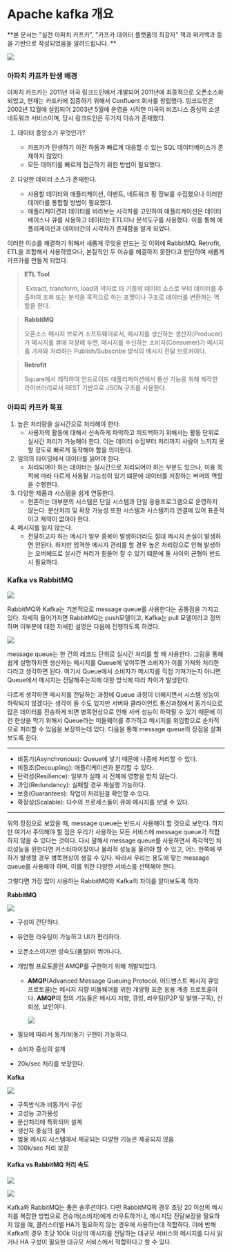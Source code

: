 # Apache kafka 개요

**본 문서는 "실전 아파치 카프카", "카프카 데이터 플랫폼의 최강자" 책과 위키백과 등을 기반으로 작성되었음을 알려드립니다. **

![](https://i.pinimg.com/originals/6a/46/51/6a46514d46e0edd07ab4e80c828d60a8.png)



### 아파치 카프카 탄생 배경



 아파치 카프카는 2011년 미국 링크드인에서 개발되어 2011년에 최종적으로 오픈소스화 되었고, 현재는 카프카에 집중하기 위해서 Confluent 회사를 창립했다. 링크드인은 2002년 12월에 설립되어 2003년 5월에 운영을 시작한 미국의 비즈니스 중심의 소셜 네트워크 서비스이며, 당시 링크드인은 두가지 이슈가 존재했다. 



1. 데이터 중앙소가 무엇인가? 

   * 카프카가 탄생하기 이전 하둡과 빠르게 대응할 수 있는 SQL 데이터베이스가 존재하지 않았다. 
   * 모든 데이터를 빠르게 접근하기 위한 방법이 필요했다. 

2. 다양한 데이터 소스가 존재한다. 

   * 사용할 데이터와 애플리케이션, 이벤트, 네트워크 핑 정보를 수집했으나 이러한 데이터를 통합할 방법이 필요했다. 
   * 애플리케이견과 데이터를 바라보는 시각차를 고민하여 애플리케이션은 데이터베이스나 큐를 사용하고 데이터는 ETL이나 분석도구를 사용했다. 이를 통해 애플리케이션과 데이터간의 시각차가 존재함을 알게 되었다. 

   

 이러한 이슈를 해결하기 위해서 새롭게 무엇을 만드는 것 이외에 RabbitMQ. Retrofit, ETL을 조합해서 사용하였으나, 본질적인 두 이슈를 해결하지 못한다고 판단하여 새롭게 카프카를 만들게 되었다. 



>**ETL Tool**
>
>​    Extract, transform, load의 약자로 타 기종의 데이터 소스로 부터 데이터를 추출하여 조회 또는 분석을 목적으로 하는 포맷이나 구조로 데이터를 변환하는 역할을 한다. 



>**RabbitMQ**
>
> 오픈소스 메시지 브로커 소프트웨어로서, 메시지를 생산하는 생산자(Producer)가 메시지를 큐에 저장해 두면, 메시지를 수신하는 소비자(Consumer)가 메시지를 가져와 처리하는 Publish/Subscribe 방식의 메시지 전달 브로커이다.



>**Retrofit**
>
> Square에서 제작하여 안드로이드 애플리케이션에서 통신 기능을 위해 제작한 라이브러리로서 REST 기반으로 JSON 구조를 사용한다. 

 

### 아파피 카프카 목표 

1. 높은 처리량을 실시간으로 처리해야 한다. 
   * 사용자의 활동에 대해서 신속하게 파악하고 피드백하기 위해서는 활동 단위로 실시간 처리가 가능해야 한다. 이는 데이터 수집부터 처리까지 사람이 느끼지 못할 정도로 빠르게 동작해야 함을 의미한다. 
2. 임의의 타이밍에서 데이터를 읽어야 한다. 
   * 처리되어야 하는 데이터는 실시간으로 처리되어야 하는 부분도 있으나, 이용 목적에 따라 다르게 사용될 가능성이 있기 떄문에 데이터를 저장하는 버퍼의 역할을 수행한다. 
3. 다양한 제품과 시스템을 쉽게 연동한다. 
   * 현존하는 대부분의 시스템은 단일 시스템과 단일 응용프로그램으로 운영하지 않는다. 분산처리 및 확장 가능성 또한 시스템과 시스템끼리 연결에 있어 표준적이고 제약이 없아야 한다. 
4. 메시지를 잃지 않는다.
   *  전달하고자 하는 메시가 일부 중복이 발생하더라도 절대 메시지 손실이 발생하면 안된다. 하지만 엄격한 메시지 관리를 할 경우 높은 처리량으로 인해 발생하는 오버헤드로 실시간 처리가 힘들어 질 수 있기 떄문에 둘 사이의 균형이 반드시 필요하다. 



### Kafka vs RabbitMQ 

![](https://miro.medium.com/max/850/1*BGZy6Puq8X9AQHkJzB7BLA.jpeg)

 RabbitMQ와 Kafka는 기본적으로 message queue를 사용한다는 공통점을 가지고 있다. 자세히 들어가자면  RabbitMQ는 push모델이고, Kafka는 pull 모델이라고 정의하며 이부분에 대한 자세한 설명은 다음에 진행하도록 하겠다. 

![](https://www.cloudamqp.com/img/blog/thumb-mq.jpg)

message queue는 한 건의 레코드 단위로 실시간 처리를 할 때 사용한다. 그림을 통해 쉽게 설명하자면 생산자는 메시지를 Queue에 넣어두면 소비자가 이를 가져와 처리한다라고 생각하면 된다. 여기서 Queue에서 소비자가 메시지를 직접 가져가는지 아니면 Queue에서 메시지는 전달해주는지에 대한 방식에 따라 차이가 발생한다. 

 다르게 생각하면 메시지를 전달하는 과정에 Queue 과정이 더해지면서 시스템 성능이 하락되지 않겠다는 생각이 들 수도 있지만  서버와 클라이언트 통신과정에서 동기식으로 많은 데이터를 전송하게 되면 병목현상으로 인해 서버 성능이 하락될 수 있기 때문에 이런 현상을 막기 위해서 Queue라는 미들웨어를 추가하고 메시지를 위임함으로 순차적으로 처리할 수 있음을 보장하는데 있다. 다음을 통해 message queue의 장점을 살펴보도록 한다. 



----

* 비동기(Asynchronous): Queue에 넣기 때문에 나중에 처리할 수 있다.
* 비동조(Decoupling): 애플리케이션과 분리할 수 있다.
* 탄력성(Resilience): 일부가 실패 시 전체에 영향을 받지 않는다.
* 과잉(Redundancy): 실패할 경우 재실행 가능하다.
* 보증(Guarantees): 작업이 처리된걸 확인할 수 있다.
* 확장성(Scalable): 다수의 프로세스들이 큐에 메시지를 보낼 수 있다.

----



 위의 장점으로 보았을 때, message queue는 반드시 사용해야 할 것으로 보인다. 하지만 여기서 주의해야 할 점은 우리가 사용하는 모든 서비스에 message queue가 적합하지 않을 수 있다는 것이다. 다시 말해서 message queue를 사용하면서 즉각적인 처리성능을 원한다면 커스터마이징이나 물리적 성능을 올려야 할 수 있고, 어느 한쪽에 부하가 발생할 경우 병목현상이 생길 수 있다. 따라서 우리는 용도에 맞는 message queue를 사용해야 하며, 이를 위한 다양한 서비스를 선택해야 한다.

 그렇다면 가장 많이 사용하는 RabbitMQ와 Kafka의 차이를 알아보도록 하자. 



**RabbitMQ**

![](https://www.cloudamqp.com/img/blog/exchanges-topic-fanout-direct.png)

* 구성이 간단하다. 

* 유연한 라우팅이 가능하고 UI가 편리하다. 

* 오픈소스이지만 성숙도(품질)이 뛰어나다. 

* 개방형 프로토콜인 AMQP를 구현하기 위해 개발되었다. 

  * **AMQP**(Advanced Message Queuing Protocol, 어드밴스트 메시지 큐잉 프로토콜)는 메시지 지향 미들웨어를 위한 개방형 표준 응용 계층 프로토콜이다. **AMQP**의 정의 기능들은 메시지 지향, 큐잉, 라우팅(P2P 및 발행-구독), 신뢰성, 보안이다.

    ![](https://support.smartbear.com/readyapi/docs/_images/testing/amqp-about.png)

* 필요에 따라서 동기/비동기 구현이 가능하다. 

*  소비자 중심의 설계

* 20k/sec 처리를 보장한다. 





**Kafka**

![](https://d2h0cx97tjks2p.cloudfront.net/blogs/wp-content/uploads/sites/2/2018/04/Apache-Kafka-Cluster-1.png)

- 구독방식과 비동기식 구성
- 고성능 고가용성
- 분산처리에 특화되어 설계
- 생산자 중심의 설계
- 범용 메시지 시스템에서 제공되는 다양한 기능은 제공되지 않음 
- 100k/sec 처리 보장





#### Kafka vs RabbitMQ 처리 속도

![](https://blog.kakaocdn.net/dn/llxbS/btqu6NdRXtd/Ed4o18lqMXSabL9xTdtqb0/img.png)

![](https://blog.kakaocdn.net/dn/vQquR/btqu62PraBf/aCefpB0iNQaAnRXOYYUgmk/img.png)



 Kafka와 RabbitMQ는 좋은 솔루션이다. 다만 RabbitMQ의 경우 초당 20 이상의 메시지를 복잡한 방법으로 컨슈머(소비자)에게 라우트하거나, 메시지당 전달보장을 필요하지 않을 떄, 클러스터별 HA가 필요하지 않는 경우에 사용하는데 적합하다. 이에 반해 Kafka의 경우 초당 100k 이상의 메시지를 전달하는 대규모 서비스와 메시지를 다시 읽거나 HA 구성이 필요한 대규모 서비스에서 적합하다고 할 수 있다. 

